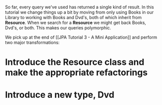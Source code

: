 So far, every query we've used has returned a single kind of result. In this tutorial we change things up a bit by moving from only using Books in our Library to working with Books and Dvd's, both of which inherit from **Resource**. When we search for a **Resource** we might get back Books, Dvd's, or both. This makes our queries polymorphic.

We pick up at the end of [[JPA Tutorial 3 - A Mini Application]] and perform two major transformations:
# Introduce the Resource class and make the appropriate refactorings
# Introduce a new type, Dvd
